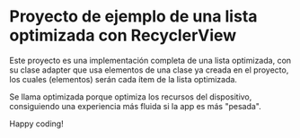 # Proyecto de ejemplo de una lista optimizada con RecyclerView

Este proyecto es una implementación completa de una lista optimizada, con su clase adapter que usa elementos de una clase ya creada en el proyecto, los cuales (elementos) serán cada ítem de la lista optimizada. 

Se llama optimizada porque optimiza los recursos del dispositivo, consiguiendo una experiencia más fluida si la app es más "pesada".

Happy coding!